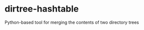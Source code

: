 dirtree-hashtable
=================

Python-based tool for merging the contents of two directory trees
